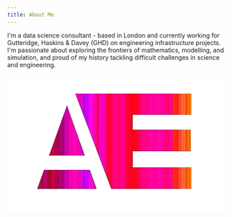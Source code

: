 ```yaml
---
title: About Me
---
```


I'm a data science consultant - based in London and currently working for Gutteridge, Haskins & Davey (GHD) on engineering infrastructure projects. I'm passionate about exploring the frontiers of mathematics, modelling, and simulation, and proud of my history tackling difficult challenges in science and engineering.

<div class="card-img">
    <a href="https://google.com">
        <img src="assets/images/AfterEllen.jpg">
    </a>
</div>
